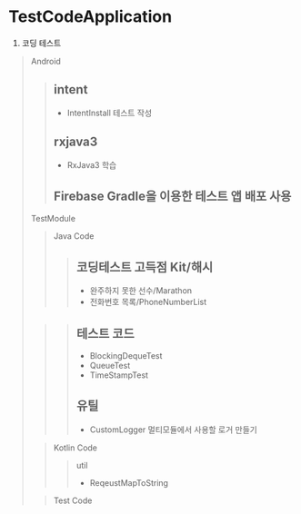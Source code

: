 # TestCodeApplication
1. 코딩 테스트

>Android
>   >## intent
>   >* IntentInstall 테스트 작성
>   >## rxjava3 
>   >* RxJava3 학습
>   >## Firebase Gradle을 이용한 테스트 앱 배포 사용
>
>TestModule
>
>   >Java Code
>   >   >## 코딩테스트 고득점 Kit/해시
>   >   >* 완주하지 못한 선수/Marathon
>   >   >* 전화번호 목록/PhoneNumberList
>
>   >   >## 테스트 코드
>   >   >* BlockingDequeTest
>   >   >* QueueTest
>   >   >* TimeStampTest
>   >   >
>   >   >## 유틸
>   >   >* CustomLogger 멀티모듈에서 사용할 로거 만들기
>
>   >Kotlin Code
>   >   >util
>   >   >* ReqeustMapToString
>
>   >Test Code
>   >   >